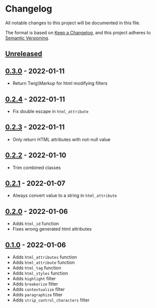 # Changelog

All notable changes to this project will be documented in this file.

The format is based on [Keep a Changelog](https://keepachangelog.com/en/1.0.0/),
and this project adheres to [Semantic Versioning](https://semver.org/spec/v2.0.0.html).

## [Unreleased]

## [0.3.0] - 2022-01-11

* Return Twig\Markup for html modifying filters

## [0.2.4] - 2022-01-11

* Fix double escape in `html_attribute`

## [0.2.3] - 2022-01-11

* Only return HTML attributes with not-null value

## [0.2.2] - 2022-01-10

* Trim combined classes

## [0.2.1] - 2022-01-07

* Always convert value to a string in `html_attribute`

## [0.2.0] - 2022-01-06

* Adds `html_id` function
* Fixes wrong generated html attributes

## [0.1.0] - 2022-01-06

* Adds `html_attributes` function
* Adds `html_attribute` function
* Adds `html_tag` function
* Adds `html_styles` function
* Adds `highlight` filter
* Adds `breakerize` filter
* Adds `contextualize` filter
* Adds `paragraphize` filter
* Adds `strip_control_characters` filter

[Unreleased]: https://github.com/gglnx/twig-html-extended-extra/compare/v0.3.0...HEAD
[0.3.0]: https://github.com/gglnx/twig-html-extended-extra/releases/tag/v0.3.0
[0.2.4]: https://github.com/gglnx/twig-html-extended-extra/releases/tag/v0.2.4
[0.2.3]: https://github.com/gglnx/twig-html-extended-extra/releases/tag/v0.2.3
[0.2.2]: https://github.com/gglnx/twig-html-extended-extra/releases/tag/v0.2.2
[0.2.1]: https://github.com/gglnx/twig-html-extended-extra/releases/tag/v0.2.1
[0.2.0]: https://github.com/gglnx/twig-html-extended-extra/releases/tag/v0.2.0
[0.1.0]: https://github.com/gglnx/twig-html-extended-extra/releases/tag/v0.1.0
